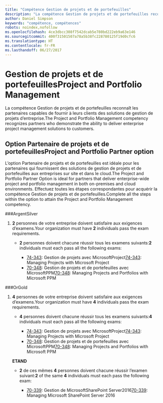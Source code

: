 ```yaml
---
title: "Compétence Gestion de projets et de portefeuilles"
description: "La compétence Gestion de projets et de portefeuilles reconnaît les partenaires capables de fournir à leurs clients des solutions de gestion de projets d’entreprise."
author: Daniel Simpson
keywords: "compétence, compétences"
robots: noindex,nofollow
ms.openlocfilehash: 4ce3dbcc308f7542dcab5e780bd222eb9a63e146
ms.sourcegitcommit: 400f31501507a78a5b38fc228780125f19d0cfc6
ms.translationtype: HT
ms.contentlocale: fr-FR
ms.lasthandoff: 06/27/2017
---
```

# <a name="project-and-portfolio-management"></a><span data-ttu-id="dc7b8-104">Gestion de projets et de portefeuilles</span><span class="sxs-lookup"><span data-stu-id="dc7b8-104">Project and Portfolio Management</span></span> 
<span data-ttu-id="dc7b8-105">La compétence Gestion de projets et de portefeuilles reconnaît les partenaires capables de fournir à leurs clients des solutions de gestion de projets d’entreprise.</span><span class="sxs-lookup"><span data-stu-id="dc7b8-105">The Project and Portfolio Management competency recognizes partners who demonstrate the ability to deliver enterprise project management solutions to customers.</span></span>

## <a name="project-and-portfolio-partner-option"></a><span data-ttu-id="dc7b8-106">Option Partenaire de projets et de portefeuilles</span><span class="sxs-lookup"><span data-stu-id="dc7b8-106">Project and Portfolio Partner option</span></span>
<span data-ttu-id="dc7b8-107">L’option Partenaire de projets et de portefeuilles est idéale pour les partenaires qui fournissent des solutions de gestion de projets et de portefeuilles aux entreprises sur site et dans le cloud.</span><span class="sxs-lookup"><span data-stu-id="dc7b8-107">The Project and Portfolio Partner Option is ideal for partners that deliver enterprise-wide project and portfolio management in both on-premises and cloud environments.</span></span> <span data-ttu-id="dc7b8-108">Effectuez toutes les étapes correspondantes pour acquérir la compétence Gestion de projets et de portefeuilles.</span><span class="sxs-lookup"><span data-stu-id="dc7b8-108">Complete all the steps within the option to attain the Project and Portfolio Management competency.</span></span>

###<a name="silver"></a><span data-ttu-id="dc7b8-109">Argent</span><span class="sxs-lookup"><span data-stu-id="dc7b8-109">Silver</span></span>
1. <span data-ttu-id="dc7b8-110">**2** personnes de votre entreprise doivent satisfaire aux exigences d’examens.</span><span class="sxs-lookup"><span data-stu-id="dc7b8-110">Your organization must have **2** individuals pass the exam requirements.</span></span>

    - <span data-ttu-id="dc7b8-111">**2** personnes doivent chacune réussir tous les examens suivants:</span><span class="sxs-lookup"><span data-stu-id="dc7b8-111">**2** individuals must each pass all the following exams:</span></span>

        * <span data-ttu-id="dc7b8-112">[74-343](https://www.microsoft.com/en-us/learning/exam-74-343.aspx): Gestion de projets avec MicrosoftProject</span><span class="sxs-lookup"><span data-stu-id="dc7b8-112">[74-343](https://www.microsoft.com/en-us/learning/exam-74-343.aspx): Managing Projects with Microsoft Project</span></span>
        * <span data-ttu-id="dc7b8-113">[70-348](https://www.microsoft.com/en-us/learning/exam-70-348.aspx): Gestion de projets et de portefeuilles avec MicrosoftPPM</span><span class="sxs-lookup"><span data-stu-id="dc7b8-113">[70-348](https://www.microsoft.com/en-us/learning/exam-70-348.aspx): Managing Projects and Portfolios with Microsoft PPM</span></span>

###<a name="gold"></a><span data-ttu-id="dc7b8-114">Or</span><span class="sxs-lookup"><span data-stu-id="dc7b8-114">Gold</span></span>
1. <span data-ttu-id="dc7b8-115">**4** personnes de votre entreprise doivent satisfaire aux exigences d’examens.</span><span class="sxs-lookup"><span data-stu-id="dc7b8-115">Your organization must have **4** individuals pass the exam requirements.</span></span>

    - <span data-ttu-id="dc7b8-116">**4** personnes doivent chacune réussir tous les examens suivants:</span><span class="sxs-lookup"><span data-stu-id="dc7b8-116">**4** individuals must each pass all the following exams:</span></span>

        * <span data-ttu-id="dc7b8-117">[74-343](https://www.microsoft.com/en-us/learning/exam-74-343.aspx): Gestion de projets avec MicrosoftProject</span><span class="sxs-lookup"><span data-stu-id="dc7b8-117">[74-343](https://www.microsoft.com/en-us/learning/exam-74-343.aspx): Managing Projects with Microsoft Project</span></span>
        * <span data-ttu-id="dc7b8-118">[70-348](https://www.microsoft.com/en-us/learning/exam-70-348.aspx): Gestion de projets et de portefeuilles avec MicrosoftPPM</span><span class="sxs-lookup"><span data-stu-id="dc7b8-118">[70-348](https://www.microsoft.com/en-us/learning/exam-70-348.aspx): Managing Projects and Portfolios with Microsoft PPM</span></span>

    **<span data-ttu-id="dc7b8-119">ET</span><span class="sxs-lookup"><span data-stu-id="dc7b8-119">AND</span></span>** 

    - <span data-ttu-id="dc7b8-120">**2** de ces mêmes **4** personnes doivent chacune réussir l’examen suivant:</span><span class="sxs-lookup"><span data-stu-id="dc7b8-120">**2** of the same **4** individuals must each pass the following exam:</span></span>

        *  <span data-ttu-id="dc7b8-121">[70-339](https://www.microsoft.com/en-us/learning/exam-70-339.aspx): Gestion de MicrosoftSharePoint Server2016</span><span class="sxs-lookup"><span data-stu-id="dc7b8-121">[70-339](https://www.microsoft.com/en-us/learning/exam-70-339.aspx): Managing Microsoft SharePoint Server 2016</span></span>
